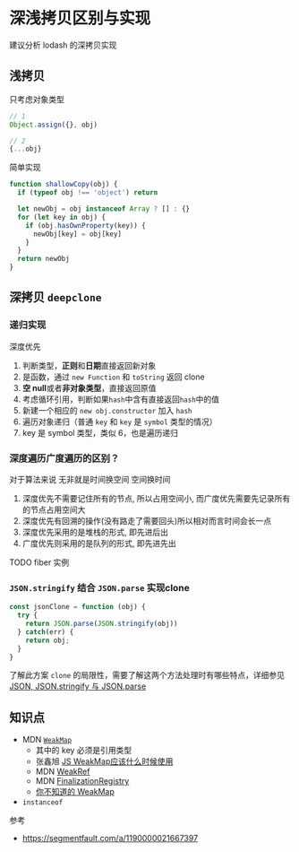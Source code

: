# 深浅拷贝区别与实现

建议分析 lodash 的深拷贝实现

## 浅拷贝

只考虑对象类型

```js
// 1
Object.assign({}, obj)

// 2
{...obj}
```

简单实现

```js
function shallowCopy(obj) {
  if (typeof obj !== 'object') return

  let newObj = obj instanceof Array ? [] : {}
  for (let key in obj) {
    if (obj.hasOwnProperty(key)) {
      newObj[key] = obj[key]
    }
  }
  return newObj
}
```

## 深拷贝 `deepclone`

### 递归实现

深度优先

1. 判断类型，**正则**和**日期**直接返回新对象
2. 是函数，通过 `new Function` 和 `toString` 返回 clone
3. **空 null**或者**非对象类型**，直接返回原值
4. 考虑循环引用，判断如果`hash`中含有直接返回`hash`中的值
5. 新建一个相应的 `new obj.constructor` 加入 `hash`
6. 遍历对象递归（普通 `key` 和 `key` 是 `symbol` 类型的情况）
7. key 是 symbol 类型，类似 6，也是遍历递归

### 深度遍历广度遍历的区别？

对于算法来说 无非就是时间换空间 空间换时间

1. 深度优先不需要记住所有的节点, 所以占用空间小, 而广度优先需要先记录所有的节点占用空间大
2. 深度优先有回溯的操作(没有路走了需要回头)所以相对而言时间会长一点
3. 深度优先采用的是堆栈的形式, 即先进后出
4. 广度优先则采用的是队列的形式, 即先进先出

TODO fiber 实例
### `JSON.stringify` 结合 `JSON.parse` 实现clone

```js
const jsonClone = function (obj) {
  try {
    return JSON.parse(JSON.stringify(obj))
  } catch(err) {
    return obj;
  }
}
```

了解此方案 `clone` 的局限性，需要了解这两个方法处理时有哪些特点，详细参见 [JSON, JSON.stringify 与 JSON.parse](../json/readme.md)

## 知识点

- MDN [`WeakMap`](https://developer.mozilla.org/zh-CN/docs/Web/JavaScript/Reference/Global_Objects/WeakMap)
  - 其中的 key 必须是引用类型
  - 张鑫旭 [JS WeakMap应该什么时候使用](https://www.zhangxinxu.com/wordpress/2021/08/js-weakmap-es6/)
  - MDN [WeakRef](https://developer.mozilla.org/zh-CN/docs/Web/JavaScript/Reference/Global_Objects/WeakRef)
  - MDN [FinalizationRegistry](https://developer.mozilla.org/zh-CN/docs/Web/JavaScript/Reference/Global_Objects/FinalizationRegistry)
  - [你不知道的 WeakMap](https://juejin.cn/post/6844904169417998349)
- `instanceof`

参考

- https://segmentfault.com/a/1190000021667397
